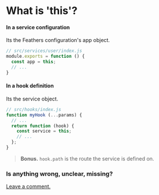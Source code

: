 # What is 'this'?

#### In a service configuration

Its the Feathers configuration's app object.

```javascript
// src/services/user/index.js
module.exports = function () {
  const app = this;
  // ...
}
```

#### In a hook definition

Its the service object.

```javascript
// src/hooks/index.js
function myHook (...params) {
  // ...
  return function (hook) {
    const service = this;
    // ...
  };
}
```

> **Bonus.** `hook.path` is the route the service is defined on.

### Is anything wrong, unclear, missing?
[Leave a comment.](https://github.com/feathersjs/feathers-guide/issues/new?title=Comment:Step-Appendix-What-is-this&body=Comment:Step-Appendix-What-is-this)
